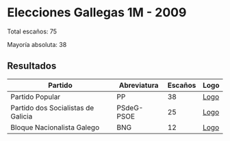 # Elecciones Gallegas 1M - 2009

Total escaños: 75

Mayoría absoluta: 38

## Resultados

| Partido | Abreviatura | Escaños | Logo |
| - | - | - | - |
| Partido Popular | PP | 38 | [Logo](https://github.com/playzzz/Pactos/blob/master/Logos/PP.jpg?raw=true)
| Partido dos Socialistas de Galicia | PSdeG-PSOE | 25 | [Logo](https://github.com/playzzz/Pactos/blob/master/Logos/PSOE.jpg?raw=true)
| Bloque Nacionalista Galego | BNG | 12 | [Logo](https://github.com/playzzz/Pactos/blob/master/Logos/BNG.jpg?raw=true)
